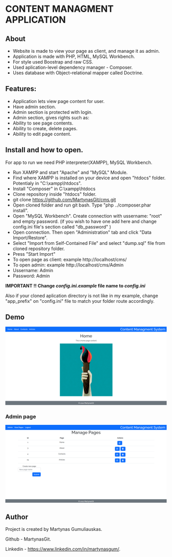 # CONTENT MANAGMENT APPLICATION

## About

- Website is made to view your page as client, and manage it as admin.
- Application is made with PHP, HTML, MySQL Workbench. 
- For style used Boostrap and raw CSS.
- Used aplication-level dependency manager - Composer.
- Uses database with Object–relational mapper called Doctrine.

## Features:

- Application lets view page content for user.
- Have admin section.
- Admin section is protected with login.
- Admin section, gives rights such as:
- Ability to see page contents.
- Ability to create, delete pages.
- Ability to edit page content.

## Install and how to open.

For app to run we need PHP interpreter(XAMPP), MySQL Workbench.

- Run XAMPP and start "Apache" and "MySQL" Module.
- Find where XAMPP is installed on your device and open "htdocs" folder. Potentialy in "C:\xampp\htdocs".
- Install "Composer" in C:\xampp\htdocs
- Clone repository inside "htdocs" folder.
- git clone https://github.com/MartynasGit/cms.git
- Open cloned folder and run git bash. Type "php ../composer.phar install".
- Open "MySQL Workbench". Create connection with ussername: "root" and empty password. (if you wish to have one add here and change config.ini file's section called "db_password" )
- Open connection. Then open "Administration" tab and click "Data Import/Restore".
- Select "Import from Self-Contained File" and select "dump.sql" file from cloned repository folder.
- Press "Start Import"
- To open page as client: example http://localhost/cms/  
- To open admin: example http://localhost/cms/Admin 
- Ussername: Admin
- Password: Admin

**IMPORTANT !!**
**Change _config.ini.example_ file name to _config.ini_**

Also if your cloned aplication directory is not like in my example, change "app_prefix" on "config.ini" file to match your folder route accordingly.

## Demo
![ScreenShot](/src/views/assets/customer.png)
### Admin page
![ScreenShot](/src/views/assets/adminDemo.png)

## Author

Project is created by Martynas Gumuliauskas.

Github - MartynasGit.

Linkedin - https://www.linkedin.com/in/martynasgum/.